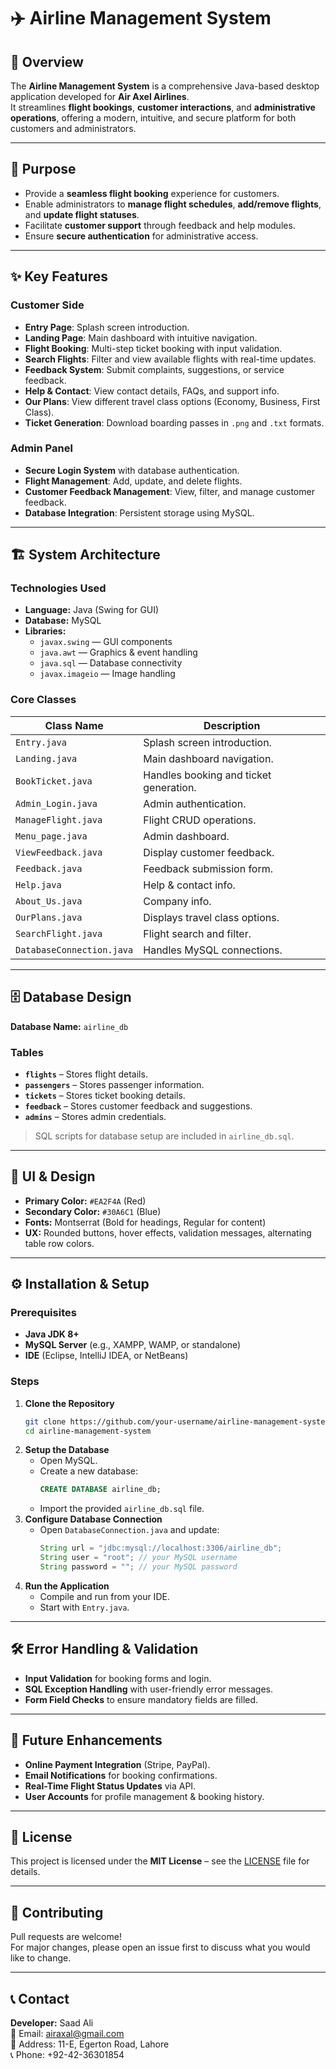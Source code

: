 # ✈️ Airline Management System

## 📌 Overview
The **Airline Management System** is a comprehensive Java-based desktop application developed for **Air Axel Airlines**.  
It streamlines **flight bookings**, **customer interactions**, and **administrative operations**, offering a modern, intuitive, and secure platform for both customers and administrators.

---

## 🎯 Purpose
- Provide a **seamless flight booking** experience for customers.
- Enable administrators to **manage flight schedules**, **add/remove flights**, and **update flight statuses**.
- Facilitate **customer support** through feedback and help modules.
- Ensure **secure authentication** for administrative access.

---

## ✨ Key Features

### **Customer Side**
- **Entry Page**: Splash screen introduction.
- **Landing Page**: Main dashboard with intuitive navigation.
- **Flight Booking**: Multi-step ticket booking with input validation.
- **Search Flights**: Filter and view available flights with real-time updates.
- **Feedback System**: Submit complaints, suggestions, or service feedback.
- **Help & Contact**: View contact details, FAQs, and support info.
- **Our Plans**: View different travel class options (Economy, Business, First Class).
- **Ticket Generation**: Download boarding passes in `.png` and `.txt` formats.

### **Admin Panel**
- **Secure Login System** with database authentication.
- **Flight Management**: Add, update, and delete flights.
- **Customer Feedback Management**: View, filter, and manage customer feedback.
- **Database Integration**: Persistent storage using MySQL.

---

## 🏗️ System Architecture

### **Technologies Used**
- **Language:** Java (Swing for GUI)
- **Database:** MySQL
- **Libraries:**
  - `javax.swing` — GUI components
  - `java.awt` — Graphics & event handling
  - `java.sql` — Database connectivity
  - `javax.imageio` — Image handling

### **Core Classes**
| Class Name             | Description |
|------------------------|-------------|
| `Entry.java`           | Splash screen introduction. |
| `Landing.java`         | Main dashboard navigation. |
| `BookTicket.java`      | Handles booking and ticket generation. |
| `Admin_Login.java`     | Admin authentication. |
| `ManageFlight.java`    | Flight CRUD operations. |
| `Menu_page.java`       | Admin dashboard. |
| `ViewFeedback.java`    | Display customer feedback. |
| `Feedback.java`        | Feedback submission form. |
| `Help.java`            | Help & contact info. |
| `About_Us.java`        | Company info. |
| `OurPlans.java`        | Displays travel class options. |
| `SearchFlight.java`    | Flight search and filter. |
| `DatabaseConnection.java` | Handles MySQL connections. |

---

## 🗄️ Database Design

**Database Name:** `airline_db`

### **Tables**
- **`flights`** – Stores flight details.
- **`passengers`** – Stores passenger information.
- **`tickets`** – Stores ticket booking details.
- **`feedback`** – Stores customer feedback and suggestions.
- **`admins`** – Stores admin credentials.

> SQL scripts for database setup are included in `airline_db.sql`.

---

## 🎨 UI & Design
- **Primary Color:** `#EA2F4A` (Red)  
- **Secondary Color:** `#30A6C1` (Blue)  
- **Fonts:** Montserrat (Bold for headings, Regular for content)
- **UX:** Rounded buttons, hover effects, validation messages, alternating table row colors.

---

## ⚙️ Installation & Setup

### **Prerequisites**
- **Java JDK 8+**
- **MySQL Server** (e.g., XAMPP, WAMP, or standalone)
- **IDE** (Eclipse, IntelliJ IDEA, or NetBeans)

### **Steps**
1. **Clone the Repository**
   ```bash
   git clone https://github.com/your-username/airline-management-system.git
   cd airline-management-system
   ```
2. **Setup the Database**
   - Open MySQL.
   - Create a new database:
     ```sql
     CREATE DATABASE airline_db;
     ```
   - Import the provided `airline_db.sql` file.
3. **Configure Database Connection**
   - Open `DatabaseConnection.java` and update:
     ```java
     String url = "jdbc:mysql://localhost:3306/airline_db";
     String user = "root"; // your MySQL username
     String password = ""; // your MySQL password
     ```
4. **Run the Application**
   - Compile and run from your IDE.
   - Start with `Entry.java`.

---

## 🛠️ Error Handling & Validation
- **Input Validation** for booking forms and login.
- **SQL Exception Handling** with user-friendly error messages.
- **Form Field Checks** to ensure mandatory fields are filled.

---

## 🚀 Future Enhancements
- **Online Payment Integration** (Stripe, PayPal).
- **Email Notifications** for booking confirmations.
- **Real-Time Flight Status Updates** via API.
- **User Accounts** for profile management & booking history.

---

## 📄 License
This project is licensed under the **MIT License** – see the [LICENSE](LICENSE) file for details.

---

## 🤝 Contributing
Pull requests are welcome!  
For major changes, please open an issue first to discuss what you would like to change.

---

## 📞 Contact
**Developer:** Saad Ali  
📧 Email: airaxal@gmail.com  
📍 Address: 11-E, Egerton Road, Lahore  
📞 Phone: +92-42-36301854
